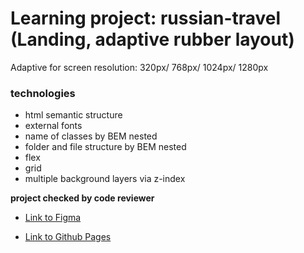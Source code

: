 # Learning project: russian-travel (Landing, adaptive rubber layout)
Adaptive for screen resolution: 320px/ 768px/ 1024px/ 1280px

### technologies
* html semantic structure
* external fonts
* name of classes by BEM nested
* folder and file structure by BEM nested
* flex
* grid
* multiple background layers via z-index

**project checked by code reviewer**

* [Link to Figma](https://www.figma.com/file/5S2WSbEFL6awjVWJ0NWL8Q/Sprint-3_-Russia-_-desktop-mobile?node-id=28503%3A0)

* [Link to Github Pages](https://oleg-kuzmin.github.io/russian-travel/)